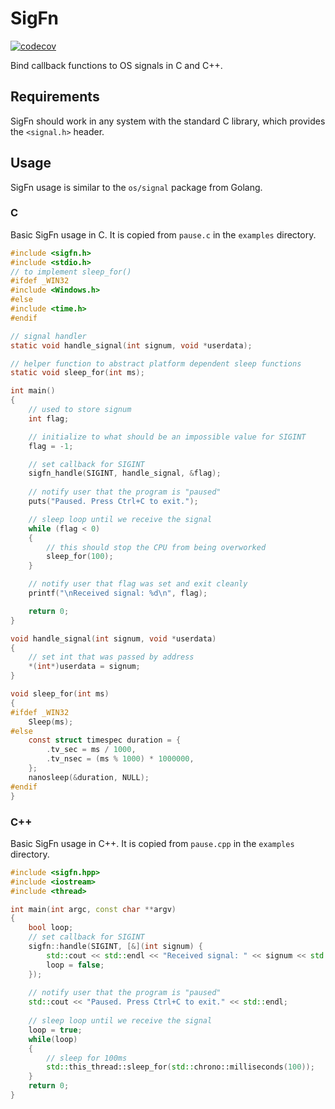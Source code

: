 # SigFn

[![codecov](https://codecov.io/gh/maxtek6/sigfn/branch/master/graph/badge.svg)](https://codecov.io/gh/maxtek6/sigfn)

Bind callback functions to OS signals in C and C++.

## Requirements

SigFn should work in any system with the standard C library,
which provides the `<signal.h>` header.

## Usage

SigFn usage is similar to the `os/signal` package from Golang.

### C

Basic SigFn usage in C. It is copied from `pause.c` in the 
`examples` directory.

```c
#include <sigfn.h>
#include <stdio.h>
// to implement sleep_for()
#ifdef _WIN32
#include <Windows.h>
#else
#include <time.h>
#endif

// signal handler
static void handle_signal(int signum, void *userdata);

// helper function to abstract platform dependent sleep functions
static void sleep_for(int ms);

int main()
{
    // used to store signum
    int flag;

    // initialize to what should be an impossible value for SIGINT
    flag = -1;

    // set callback for SIGINT
    sigfn_handle(SIGINT, handle_signal, &flag);
    
    // notify user that the program is "paused"
    puts("Paused. Press Ctrl+C to exit.");

    // sleep loop until we receive the signal
    while (flag < 0)
    {
        // this should stop the CPU from being overworked
        sleep_for(100);
    }

    // notify user that flag was set and exit cleanly
    printf("\nReceived signal: %d\n", flag);

    return 0;
}

void handle_signal(int signum, void *userdata)
{
    // set int that was passed by address
    *(int*)userdata = signum;
}

void sleep_for(int ms)
{
#ifdef _WIN32
    Sleep(ms);
#else
    const struct timespec duration = {
        .tv_sec = ms / 1000,
        .tv_nsec = (ms % 1000) * 1000000,
    };
    nanosleep(&duration, NULL);
#endif
}
```

### C++

Basic SigFn usage in C++. It is copied from `pause.cpp` in the 
`examples` directory.

```c++
#include <sigfn.hpp>
#include <iostream>
#include <thread>

int main(int argc, const char **argv)
{
    bool loop;
    // set callback for SIGINT
    sigfn::handle(SIGINT, [&](int signum) {
        std::cout << std::endl << "Received signal: " << signum << std::endl;
        loop = false;
    });
    
    // notify user that the program is "paused"
    std::cout << "Paused. Press Ctrl+C to exit." << std::endl;
    
    // sleep loop until we receive the signal
    loop = true;
    while(loop)
    {
        // sleep for 100ms
        std::this_thread::sleep_for(std::chrono::milliseconds(100));
    }
    return 0;
}
```
